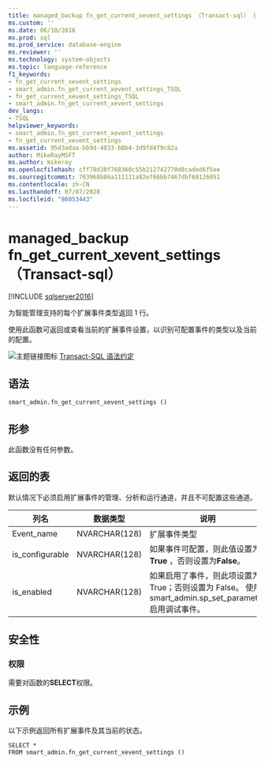 ```yaml
---
title: managed_backup fn_get_current_xevent_settings （Transact-sql） |Microsoft Docs
ms.custom: ''
ms.date: 06/10/2016
ms.prod: sql
ms.prod_service: database-engine
ms.reviewer: ''
ms.technology: system-objects
ms.topic: language-reference
f1_keywords:
- fn_get_current_xevent_settings
- smart_admin.fn_get_current_xevent_settings_TSQL
- fn_get_current_xevent_settings_TSQL
- smart_admin.fn_get_current_xevent_settings
dev_langs:
- TSQL
helpviewer_keywords:
- smart_admin.fn_get_current_xevent_settings
- fn_get_current_xevent_settings
ms.assetid: 95d3adaa-bb9d-4833-b8b4-3d9fd4f9c82a
author: MikeRayMSFT
ms.author: mikeray
ms.openlocfilehash: cff78d30f768360c55b212742770d8caded6f5ee
ms.sourcegitcommit: 703968b86a111111a82ef66bb7467dbf68126051
ms.contentlocale: zh-CN
ms.lasthandoff: 07/07/2020
ms.locfileid: "86053443"
---
```

# <a name="managed_backupfn_get_current_xevent_settings-transact-sql"></a>managed_backup fn_get_current_xevent_settings （Transact-sql）
[!INCLUDE [sqlserver2016](../../includes/applies-to-version/sqlserver2016.md)]

  为智能管理支持的每个扩展事件类型返回 1 行。  
  
 使用此函数可返回或查看当前的扩展事件设置，以识别可配置事件的类型以及当前的配置。  
  
 ![主题链接图标](../../database-engine/configure-windows/media/topic-link.gif "“主题链接”图标") [Transact-SQL 语法约定](../../t-sql/language-elements/transact-sql-syntax-conventions-transact-sql.md)  
  
## <a name="syntax"></a>语法  
  
```sql  
smart_admin.fn_get_current_xevent_settings ()   
```  
  
##  <a name="arguments"></a><a name="Arguments"></a>形参  
 此函数没有任何参数。  
  
## <a name="table-returned"></a>返回的表  
 默认情况下必须启用扩展事件的管理、分析和运行通道，并且不可配置这些通道。  
  
|列名|数据类型|说明|  
|-----------------|---------------|-----------------|  
|Event_name|NVARCHAR(128)|扩展事件类型|  
|is_configurable|NVARCHAR(128)|如果事件可配置，则此值设置为**True** ，否则设置为**False**。|  
|is_enabled|NVARCHAR(128)|如果启用了事件，则此项设置为 True；否则设置为 False。 使用 smart_admin.sp_set_parameter 启用调试事件。|  
  
## <a name="security"></a>安全性  
  
### <a name="permissions"></a>权限  
 需要对函数的**SELECT**权限。  
  
## <a name="examples"></a>示例  
 以下示例返回所有扩展事件及其当前的状态。  
  
```  
SELECT *   
FROM smart_admin.fn_get_current_xevent_settings ()  
  
```  
  
  
